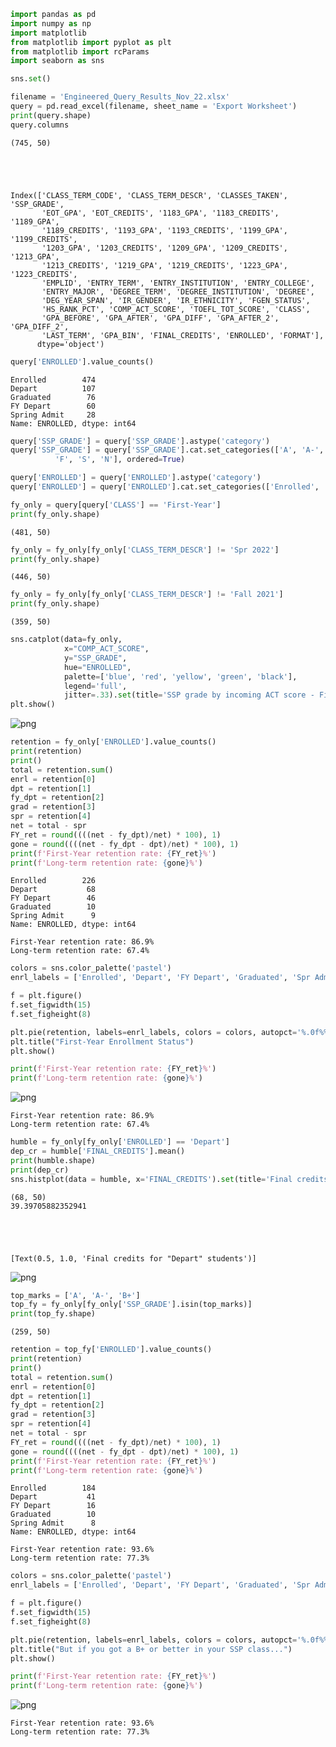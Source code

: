 ```python
import pandas as pd
import numpy as np
import matplotlib
from matplotlib import pyplot as plt
from matplotlib import rcParams
import seaborn as sns

sns.set()
```


```python
filename = 'Engineered_Query_Results_Nov_22.xlsx'
query = pd.read_excel(filename, sheet_name = 'Export Worksheet')
print(query.shape)
query.columns
```

    (745, 50)
    




    Index(['CLASS_TERM_CODE', 'CLASS_TERM_DESCR', 'CLASSES_TAKEN', 'SSP_GRADE',
           'EOT_GPA', 'EOT_CREDITS', '1183_GPA', '1183_CREDITS', '1189_GPA',
           '1189_CREDITS', '1193_GPA', '1193_CREDITS', '1199_GPA', '1199_CREDITS',
           '1203_GPA', '1203_CREDITS', '1209_GPA', '1209_CREDITS', '1213_GPA',
           '1213_CREDITS', '1219_GPA', '1219_CREDITS', '1223_GPA', '1223_CREDITS',
           'EMPLID', 'ENTRY_TERM', 'ENTRY_INSTITUTION', 'ENTRY_COLLEGE',
           'ENTRY_MAJOR', 'DEGREE_TERM', 'DEGREE_INSTITUTION', 'DEGREE',
           'DEG_YEAR_SPAN', 'IR_GENDER', 'IR_ETHNICITY', 'FGEN_STATUS',
           'HS_RANK_PCT', 'COMP_ACT_SCORE', 'TOEFL_TOT_SCORE', 'CLASS',
           'GPA_BEFORE', 'GPA_AFTER', 'GPA_DIFF', 'GPA_AFTER_2', 'GPA_DIFF_2',
           'LAST_TERM', 'GPA_BIN', 'FINAL_CREDITS', 'ENROLLED', 'FORMAT'],
          dtype='object')




```python
query['ENROLLED'].value_counts()
```




    Enrolled        474
    Depart          107
    Graduated        76
    FY Depart        60
    Spring Admit     28
    Name: ENROLLED, dtype: int64




```python
query['SSP_GRADE'] = query['SSP_GRADE'].astype('category')
query['SSP_GRADE'] = query['SSP_GRADE'].cat.set_categories(['A', 'A-', 'B+', 'B', 'B-', 'C+', 'C', 'C-', 'D+', 'D', 'D-',
          'F', 'S', 'N'], ordered=True)
```


```python
query['ENROLLED'] = query['ENROLLED'].astype('category')
query['ENROLLED'] = query['ENROLLED'].cat.set_categories(['Enrolled', 'FY Depart', 'Depart', 'Graduated', 'Spring Admit'], ordered=True)
```


```python
fy_only = query[query['CLASS'] == 'First-Year']
print(fy_only.shape)
```

    (481, 50)
    


```python
fy_only = fy_only[fy_only['CLASS_TERM_DESCR'] != 'Spr 2022']
print(fy_only.shape)
```

    (446, 50)
    


```python
fy_only = fy_only[fy_only['CLASS_TERM_DESCR'] != 'Fall 2021']
print(fy_only.shape)
```

    (359, 50)
    


```python
sns.catplot(data=fy_only, 
            x="COMP_ACT_SCORE", 
            y="SSP_GRADE", 
            hue="ENROLLED", 
            palette=['blue', 'red', 'yellow', 'green', 'black'], 
            legend='full', 
            jitter=.33).set(title='SSP grade by incoming ACT score - First-Years only')
plt.show()
```


    
![png](output_8_0.png)
    



```python
retention = fy_only['ENROLLED'].value_counts()
print(retention)
print()
total = retention.sum()
enrl = retention[0]
dpt = retention[1]
fy_dpt = retention[2]
grad = retention[3]
spr = retention[4]
net = total - spr
FY_ret = round((((net - fy_dpt)/net) * 100), 1)
gone = round((((net - fy_dpt - dpt)/net) * 100), 1)
print(f'First-Year retention rate: {FY_ret}%')
print(f'Long-term retention rate: {gone}%')
```

    Enrolled        226
    Depart           68
    FY Depart        46
    Graduated        10
    Spring Admit      9
    Name: ENROLLED, dtype: int64
    
    First-Year retention rate: 86.9%
    Long-term retention rate: 67.4%
    


```python
colors = sns.color_palette('pastel')
enrl_labels = ['Enrolled', 'Depart', 'FY Depart', 'Graduated', 'Spr Admit']

f = plt.figure()
f.set_figwidth(15)
f.set_figheight(8)

plt.pie(retention, labels=enrl_labels, colors = colors, autopct='%.0f%%')
plt.title("First-Year Enrollment Status")
plt.show()

print(f'First-Year retention rate: {FY_ret}%')
print(f'Long-term retention rate: {gone}%')
```


    
![png](output_10_0.png)
    


    First-Year retention rate: 86.9%
    Long-term retention rate: 67.4%
    


```python
humble = fy_only[fy_only['ENROLLED'] == 'Depart']
dep_cr = humble['FINAL_CREDITS'].mean()
print(humble.shape)
print(dep_cr)
sns.histplot(data = humble, x='FINAL_CREDITS').set(title='Final credits for "Depart" students')
```

    (68, 50)
    39.39705882352941
    




    [Text(0.5, 1.0, 'Final credits for "Depart" students')]




    
![png](output_11_2.png)
    



```python
top_marks = ['A', 'A-', 'B+']
top_fy = fy_only[fy_only['SSP_GRADE'].isin(top_marks)]
print(top_fy.shape)
```

    (259, 50)
    


```python
retention = top_fy['ENROLLED'].value_counts()
print(retention)
print()
total = retention.sum()
enrl = retention[0]
dpt = retention[1]
fy_dpt = retention[2]
grad = retention[3]
spr = retention[4]
net = total - spr
FY_ret = round((((net - fy_dpt)/net) * 100), 1)
gone = round((((net - fy_dpt - dpt)/net) * 100), 1)
print(f'First-Year retention rate: {FY_ret}%')
print(f'Long-term retention rate: {gone}%')
```

    Enrolled        184
    Depart           41
    FY Depart        16
    Graduated        10
    Spring Admit      8
    Name: ENROLLED, dtype: int64
    
    First-Year retention rate: 93.6%
    Long-term retention rate: 77.3%
    


```python
colors = sns.color_palette('pastel')
enrl_labels = ['Enrolled', 'Depart', 'FY Depart', 'Graduated', 'Spr Admit']

f = plt.figure()
f.set_figwidth(15)
f.set_figheight(8)

plt.pie(retention, labels=enrl_labels, colors = colors, autopct='%.0f%%')
plt.title("But if you got a B+ or better in your SSP class...")
plt.show()

print(f'First-Year retention rate: {FY_ret}%')
print(f'Long-term retention rate: {gone}%')
```


    
![png](output_14_0.png)
    


    First-Year retention rate: 93.6%
    Long-term retention rate: 77.3%
    


```python

```
